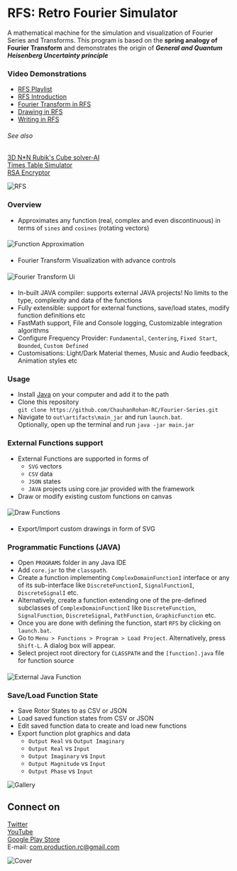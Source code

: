 # RFS: Retro Fourier Simulator

A mathematical machine for the simulation and visualization of Fourier Series and Transforms. This program is based on the **spring analogy of Fourier Transform** and demonstrates the origin of _**General and Quantum Heisenberg Uncertainty principle**_

### Video Demonstrations
* [RFS Playlist](https://www.youtube.com/playlist?list=PL_oeaRvQxDbR0VYYdoNMh3KZO76d03Psq)
* [RFS Introduction](https://youtu.be/eFbR1_0GCGw)
* [Fourier Transform in RFS](https://youtu.be/yEB2RT1yN-g)
* [Drawing in RFS](https://youtu.be/bWbgRlasApQ)
* [Writing in RFS](https://youtu.be/8WbKhzp2rGw)

###### See also

[3D N*N Rubik's Cube solver-AI](https://github.com/ChauhanRohan-RC/Cube.git)  
[Times Table Simulator](https://github.com/ChauhanRohan-RC/Times-Table.git)  
[RSA Encryptor](https://github.com/ChauhanRohan-RC/RSA-Encryptor.git)

![RFS](graphics/pictures/rfs_intro_light.png)

### Overview

* Approximates any function (real, complex and even discontinuous) in terms of `sines` and `cosines` (rotating vectors)

####

![Function Approximation](graphics/pictures/emoji_stars_rotors.png)

####

* Fourier Transform Visualization with advance controls

####

![Fourier Transform Ui](graphics/pictures/fourier_transform_ui.png)

####

* In-built JAVA compiler: supports external JAVA projects! No limits to the type, complexity and data of the functions
* Fully extensible: support for external functions, save/load states, modify function definitions etc
* FastMath support, File and Console logging, Customizable integration algorithms
* Configure Frequency Provider: `Fundamental`, `Centering`, `Fixed Start`, `Bounded`, `Custom Defined`
* Customisations: Light/Dark Material themes, Music and Audio feedback, Animation styles etc

### Usage

* Install [Java](https://www.oracle.com/in/java/technologies/downloads/) on your computer and add it to the path
* Clone this repository  
  `git clone https://github.com/ChauhanRohan-RC/Fourier-Series.git`
* Navigate to `out\artifacts\main_jar` and run `launch.bat`.  
  Optionally, open up the terminal and run `java -jar main.jar`

### External Functions support

* External Functions are supported in forms of
    * `SVG` vectors
    * `CSV` data
    * `JSON` states
    * `JAVA` projects using core.jar provided with the framework
* Draw or modify existing custom functions on canvas

####

![Draw Functions](graphics/pictures/drawing_dark.png)

####

* Export/Import custom drawings in form of SVG

### Programmatic Functions (JAVA)

* Open `PROGRAMS` folder in any Java IDE
* Add `core.jar` to the `classpath`.
* Create a function implementing `ComplexDomainFunctionI` interface or any of its sub-interface
  like `DiscreteFunctionI`, `SignalFunctionI`, `DiscreteSignalI` etc.
* Alternatively, create a function extending one of the pre-defined subclasses of `ComplexDomainFunctionI`
  like `DiscreteFunction`, `SignalFunction`, `DiscreteSignal`, `PathFunction`, `GraphicFunction` etc.
* Once you are done with defining the function, start `RFS` by clicking on `launch.bat`.
* Go to `Menu > Functions > Program > Load Project`. Alternatively, press `Shift-L`. A dialog box will appear.
* Select project root directory for `CLASSPATH` and the `[function].java` file for function source

####

![External Java Function](graphics/pictures/load_programmatic_function.png)

####

### Save/Load Function State

* Save Rotor States to as CSV or JSON
* Load saved function states from CSV or JSON
* Edit saved function data to create and load new functions
* Export function plot graphics and data
    * `Output Real`  vs  `Output Imaginary`
    * `Output Real`  vs  `Input`
    * `Output Imaginary`  vs  `Input`
    * `Output Magnitude`  vs  `Input`
    * `Output Phase`  vs  `Input`

![Gallery](graphics/pictures/sprint.png)

## Connect on

[Twitter](https://twitter.com/0rc_studio)  
[YouTube](https://www.youtube.com/channel/UCmyvutGWtyBRva_jrZfyORA)  
[Google Play Store](https://play.google.com/store/apps/dev?id=7315303590538030232)  
E-mail: com.production.rc@gmail.com

![Cover](graphics/thumbnail/thumbnail.png)
